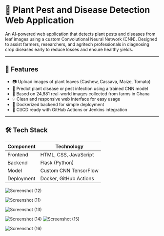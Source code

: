 # 🌿 Plant Pest and Disease Detection Web Application

An AI-powered web application that detects plant pests and diseases from leaf images using a custom Convolutional Neural Network (CNN). Designed to assist farmers, researchers, and agritech professionals in diagnosing crop diseases early to reduce losses and ensure healthy yields.

---

## 🚀 Features

- 📷 Upload images of plant leaves (Cashew, Cassava, Maize, Tomato)
- 🧠 Predict plant disease or pest infection using a trained CNN model
- 🔬 Based on 24,881 real-world images collected from farms in Ghana
- 💡 Clean and responsive web interface for easy usage
- 🐳 Dockerized backend for simple deployment
- 🔄 CI/CD ready with GitHub Actions or Jenkins integration

---

## 🛠️ Tech Stack

| Component   | Technology                     |
|------------|---------------------------------|
| Frontend   | HTML, CSS, JavaScript           |
| Backend    | Flask (Python)                  |
| Model      | Custom CNN TensorFlow           |
| Deployment | Docker, GitHub Actions          |
![Screenshot (12)](https://github.com/user-attachments/assets/7819d4dd-8620-466c-b5ae-caa3870c77ce)



![Screenshot (11)](https://github.com/user-attachments/assets/60e4836f-de45-4ec5-8c47-bdc3e43c7f01)


![Screenshot (13)](https://github.com/user-attachments/assets/355c6853-c44a-492e-85eb-1ad294535aaf)


![Screenshot (14)](https://github.com/user-attachments/assets/de45b673-68b4-41ce-bb7b-5a89ba281a26)
![Screenshot (15)](https://github.com/user-attachments/assets/4084f795-042b-4ab4-993b-2d216626019f)



![Screenshot (16)](https://github.com/user-attachments/assets/8a4a2021-587c-4ac0-9148-4425b78ba944)



